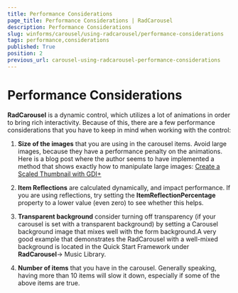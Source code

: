 ```yaml
---
title: Performance Considerations
page_title: Performance Considerations | RadCarousel
description: Performance Considerations
slug: winforms/carousel/using-radcarousel/performance-considerations
tags: performance,considerations
published: True
position: 2
previous_url: carousel-using-radcarousel-performance-considerations
---
```


# Performance Considerations


__RadCarousel__ is a dynamic control, which utilizes a lot of animations in order to bring rich interactivity. Because of this, there are a few performance considerations that you have to keep in mind when working with the control:

1. __Size of the images__ that you are using in the carousel items. Avoid large images, because they have a performance penalty on the animations. Here is a blog post where the author seems to have implemented a method that shows exactly how to manipulate large images: [Create a Scaled Thumbnail with GDI+ ](https://web.archive.org/web/20130529061432/http://blog.justinholton.com/post/Create-a-Scaled-GDI-Thumbnail-(Constrain-Proportions).aspx)

1. __Item Reflections__ are calculated dynamically, and impact performance. If you are using reflections, try setting the __ItemReflectionPercentage__ property to a lower value (even zero) to see whether this helps. 

1. __Transparent background__ consider turning off transparency (if your carousel is set with a transparent background) by setting a Carousel background image that mixes well with the form background.A very good example that demonstrates the RadCarousel with a well-mixed background is located in the Quick Start Framework under __RadCarousel__-> Music Library.

1. __Number of items__ that you have in the carousel. Generally speaking, having more than 10 items will slow it down, especially if some of the above items are true.

